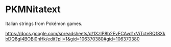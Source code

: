 # PKMNitatext
Italian strings from Pokémon games.

https://docs.google.com/spreadsheets/d/1XzlP8b2EvFCAvd1xViTcteBQf8XkbDQ8gI4BOBi0hHk/edit?pli=1&gid=106370380#gid=106370380

